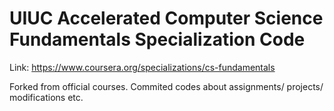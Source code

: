 # UIUC Accelerated Computer Science Fundamentals Specialization Code

Link: https://www.coursera.org/specializations/cs-fundamentals

Forked from official courses. 
Commited codes about assignments/ projects/ modifications etc.







